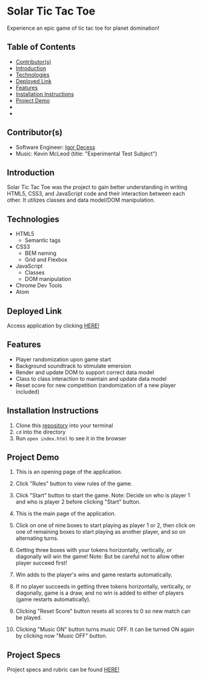 # Solar Tic Tac Toe
Experience an epic game of tic tac toe for planet domination!

## Table of Contents
- [Contributor(s)](#contributor(s))
- [Introduction](#introduction)
- [Technologies](#technologies)
- [Deployed Link](#deployed-link)
- [Features](#features)
- [Installation Instructions](#installation-instructions)
- [Project Demo](#project-demo)
- []()
- []()

## Contributor(s)
- Software Engineer: [Igor Decess](https://github.com/userigorgithub)
- Music: Kevin McLeod (title: "Experimental Test Subject")

## Introduction
Solar Tic Tac Toe was the project to gain better understanding in writing HTML5, CSS3, and JavaScript code and their interaction between each other. It utilizes classes and data model/DOM manipulation.

## Technologies
- HTML5
  - Semantic tags
- CSS3
  - BEM naming
  - Grid and Flexbox
- JavaScript
  - Classes
  - DOM manipulation
- Chrome Dev Tools
- Atom

## Deployed Link
Access application by clicking [HERE!](https://userigorgithub.github.io/tic-tac-toe/)

## Features
- Player randomization upon game start
- Background soundtrack to stimulate emersion
- Render and update DOM to support correct data model
- Class to class interaction to maintain and update data model
- Reset score for new competition (randomization of a new player included)

## Installation Instructions
1. Clone this [repository](https://github.com/userigorgithub/tic-tac-toe) into your terminal
2. `cd` into the directory
3. Run `open index.html` to see it in the browser

## Project Demo
1. This is an opening page of the application.
2. Click "Rules" button to view rules of the game.
3. Click "Start" button to start the game.
Note: Decide on who is player 1 and who is player 2 before clicking "Start" button.




4. This is the main page of the application.
5. Click on one of nine boxes to start playing as player 1 or 2, then click on one of remaining boxes to start playing as another player, and so on alternating turns.
6. Getting three boxes with your tokens horizontally, vertically, or diagonally will win the game!
Note: But be careful not to allow other player succeed first!
7. Win adds to the player's wins and game restarts automatically.
8. If no player succeeds in getting three tokens horizontally, vertically, or diagonally, game is a draw, and no win is added to either of players (game restarts automatically).




9. Clicking "Reset Score" button resets all scores to 0 so new match can be played.
10. Clicking "Music ON" button turns music OFF. It can be turned ON again by clicking now "Music OFF" button.



## Project Specs
Project specs and rubric can be found [HERE!](https://frontend.turing.edu/projects/module-1/tic-tac-toe-solo.html)
